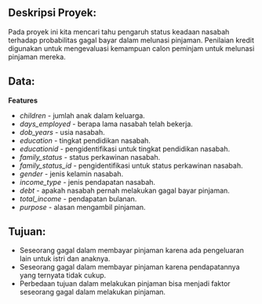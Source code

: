 ## Deskripsi Proyek:
Pada proyek ini kita mencari tahu pengaruh status keadaan nasabah terhadap probabilitas gagal bayar dalam melunasi pinjaman. Penilaian kredit digunakan untuk mengevaluasi kemampuan calon peminjam untuk melunasi pinjaman mereka.

## Data:
**Features**
- *children* - jumlah anak dalam keluarga.
- *days_employed* - berapa lama nasabah telah bekerja.
- *dob_years* - usia nasabah.
- *education* - tingkat pendidikan nasabah.
- *educationid* - pengidentifikasi untuk tingkat pendidikan nasabah.
- *family_status* - status perkawinan nasabah.
- *family_status_id* - pengidentifikasi untuk status perkawinan nasabah.
- *gender* - jenis kelamin nasabah.
- *income_type* - jenis pendapatan nasabah.
- *debt* - apakah nasabah pernah melakukan gagal bayar pinjaman.
- *total_income* - pendapatan bulanan.
- *purpose* - alasan mengambil pinjaman.

## Tujuan:
- Seseorang gagal dalam membayar pinjaman karena ada pengeluaran lain untuk istri dan anaknya.
- Seseorang gagal dalam membayar pinjaman karena pendapatannya yang ternyata tidak cukup.
- Perbedaan tujuan dalam melakukan pinjaman bisa menjadi faktor seseorang gagal dalam melakukan pinjaman.

